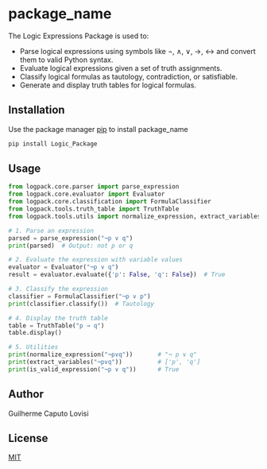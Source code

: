 # package_name

The Logic Expressions Package is used to:

- Parse logical expressions using symbols like ¬, ∧, ∨, →, ↔ and convert them to valid Python syntax.
- Evaluate logical expressions given a set of truth assignments.
- Classify logical formulas as tautology, contradiction, or satisfiable.
- Generate and display truth tables for logical formulas.
## Installation

Use the package manager [pip](https://pip.pypa.io/en/stable/) to install package_name

```bash
pip install Logic_Package
```

## Usage

```python
from logpack.core.parser import parse_expression
from logpack.core.evaluator import Evaluator
from logpack.core.classification import FormulaClassifier
from logpack.tools.truth_table import TruthTable
from logpack.tools.utils import normalize_expression, extract_variables, is_valid_expression

# 1. Parse an expression
parsed = parse_expression("¬p ∨ q")
print(parsed)  # Output: not p or q

# 2. Evaluate the expression with variable values
evaluator = Evaluator("¬p ∨ q")
result = evaluator.evaluate({'p': False, 'q': False})  # True

# 3. Classify the expression
classifier = FormulaClassifier("¬p ∨ p")
print(classifier.classify())  # Tautology

# 4. Display the truth table
table = TruthTable("p → q")
table.display()

# 5. Utilities
print(normalize_expression("¬p∨q"))       # "¬ p ∨ q"
print(extract_variables("¬p∨q"))          # ['p', 'q']
print(is_valid_expression("¬p ∨ q"))      # True


```

## Author
Guilherme Caputo Lovisi

## License
[MIT](https://choosealicense.com/licenses/mit/)